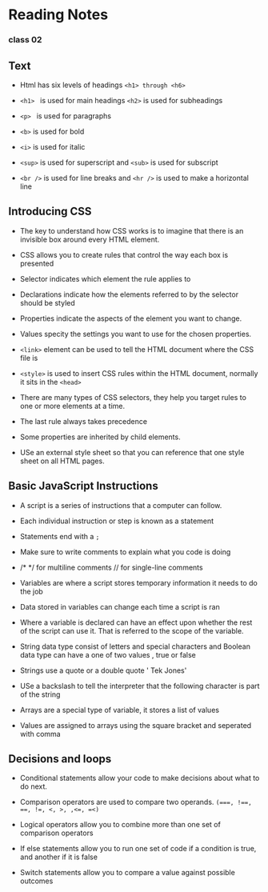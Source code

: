 # Reading Notes
### class 02


## Text

- Html has six levels of headings ``` <h1> through <h6>  ```

- ```<h1> ``` is used for main headings ``` <h2> ``` is used for subheadings

- ```<p> ``` is used for paragraphs

- ``` <b> ``` is used for bold

- ``` <i> ``` is used for italic

- ``` <sup> ``` is used for superscript and ``` <sub> ``` is used for subscript

- ``` <br /> ``` is used for line breaks and ``` <hr /> ``` is used to make a horizontal line

## Introducing CSS

- The key to understand how CSS works is to imagine that there is an invisible box around every HTML element.

- CSS allows you to create rules that control the way each box is presented

- Selector indicates which element the rule applies to

- Declarations indicate how the elements referred to by the selector should be styled

- Properties indicate the aspects of the element you want to change.

- Values specity the settings you want to use for the chosen properties.

- ``` <link> ``` element can be used to tell the HTML document where the CSS file is 

- ``` <style> ``` is used to insert CSS rules within the HTML document, normally it sits in the ``` <head> ```

- There are many types of CSS selectors, they help you target rules to one or more elements at a time.

- The last rule always takes precedence

- Some properties are inherited by child elements.

- USe an external style sheet so that you can reference that one style sheet on all HTML pages.

## Basic JavaScript Instructions

- A script is a series of instructions that a computer can follow.

- Each individual instruction or step is known as a statement

- Statements end with a ``` ; ```

- Make sure to write comments to explain what you code is doing

- /* */ for multiline comments // for single-line comments

- Variables are where a script stores temporary information it needs to do the job

- Data stored in variables can change each time a script is ran

- Where a variable is declared can have an effect upon whether the rest of the script can use it. That is referred to the scope of the variable. 

- String data type consist of letters and special characters and Boolean data type can have a one of two values , true or false

- Strings use a quote or a double quote ' Tek Jones'

- USe a backslash to tell the interpreter that the following character is part of the string

- Arrays are a special type of variable, it stores a list of values

- Values are assigned to arrays using the square bracket and seperated with comma

## Decisions and loops

- Conditional statements allow your code to make decisions about what to do next.

- Comparison operators are used to compare two operands. ``` (===, !==, ==, !=, <, >, ,<=, =<) ```

- Logical operators allow you to combine more than one set of comparison operators

- If else statements allow you to run one set of code if a condition is true, and another if it is false

- Switch statements allow you to compare a value against possible outcomes
